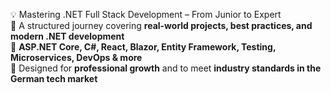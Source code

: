 💡 Mastering .NET Full Stack Development – From Junior to Expert  
🔹 A structured journey covering **real-world projects, best practices, and modern .NET development**  
🔹 **ASP.NET Core, C#, React, Blazor, Entity Framework, Testing, Microservices, DevOps & more**  
🔹 Designed for **professional growth** and to meet **industry standards in the German tech market**
